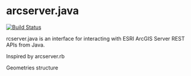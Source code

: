 # arcserver.java
[![Build Status](https://travis-ci.org/rixlabs/arcserver.java.svg?branch=master)](https://travis-ci.org/rixlabs/arcserver.java)

rcserver.java is an interface for interacting with ESRI ArcGIS Server REST APIs from Java.

Inspired by arcserver.rb

Geometries structure
